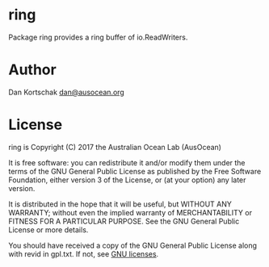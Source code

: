 # ring

Package ring provides a ring buffer of io.ReadWriters.

# Author

Dan Kortschak <dan@ausocean.org>

# License

ring is Copyright (C) 2017 the Australian Ocean Lab (AusOcean)

It is free software: you can redistribute it and/or modify them
under the terms of the GNU General Public License as published by the
Free Software Foundation, either version 3 of the License, or (at your
option) any later version.

It is distributed in the hope that it will be useful, but WITHOUT
ANY WARRANTY; without even the implied warranty of MERCHANTABILITY or
FITNESS FOR A PARTICULAR PURPOSE. See the GNU General Public License
or more details.

You should have received a copy of the GNU General Public License
along with revid in gpl.txt.  If not, see [GNU licenses](http://www.gnu.org/licenses/).
